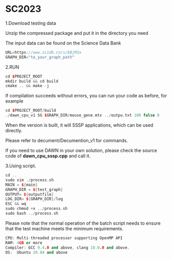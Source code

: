 # SC2023

1.Download testing data

Unzip the compressed package and put it in the directory you need

The input data can be found on the Science Data Bank

```c++
URL=https://www.scidb.cn/s/6BjM3a
GRAPH_DIR="to_your_graph_path"
```

2.RUN

```c++
cd $PROJECT_ROOT
mkdir build && cd build
cmake .. && make -j
```

If compilation succeeds without errors, you can run your code as before, for example

```c++
cd $PROJECT_ROOT/build
./dawn_cpu_v1 SG $GRAPH_DIR/mouse_gene.mtx ../outpu.txt 100 false 0
```

When the version is built, it will SSSP applications, which can be used directly.

Please refer to decument/Decumention_v1 for commands.

If you need to use DAWN in your own solution, please check the source code of **dawn_cpu_sssp.cpp** and call it.

3.Using script.

```c++
cd ..
sudo vim ./process.sh
MAIN = ${main}
GRAPH_DIR = ${test_graph}
OUTPUT= ${outputfile}
LOG_DIR= ${GRAPH_DIR}/log
ESC && wq
sudo chmod +x ../process.sh
sudo bash ../process.sh
```

Please note that the normal operation of the batch script needs to ensure that the test machine meets the minimum requirements.

```c++
CPU: Multi-threaded processor supporting OpenMP API
RAM: 4GB or more
Compiler: GCC 9.4.0 and above, clang 10.0.0 and above.
OS:  Ubuntu 20.04 and above
```
